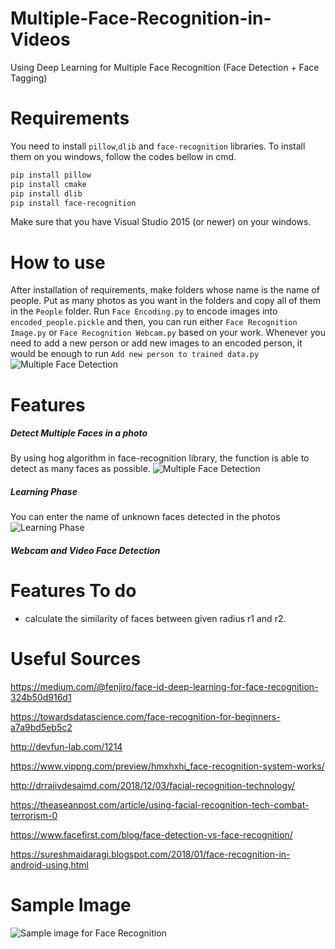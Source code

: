 # Multiple-Face-Recognition-in-Videos
Using Deep Learning for Multiple Face Recognition (Face Detection + Face Tagging)

# Requirements
You need to install `pillow`,`dlib` and `face-recognition` libraries. To install them on you windows, follow the codes bellow in cmd.
```bash
pip install pillow
pip install cmake
pip install dlib
pip install face-recognition
```
Make sure that you have Visual Studio 2015 (or newer) on your windows.

# How to use
After installation of requirements, make folders whose name is the name of people. Put as many photos as you want in the folders and copy all of them in the `People` folder.
 Run `Face Encoding.py` to encode images into `encoded_people.pickle` and then, you can run either `Face Recognition Image.py` or `Face Recognition Webcam.py` based on your work.
 Whenever you need to add a new person or add new images to an encoded person, it would be enough to run `Add new person to trained data.py`
![Multiple Face Detection](https://i.imgur.com/XyLMQOB.jpg)

# Features
##### Detect Multiple Faces in a photo
By using hog algorithm in face-recognition library, the function is able to detect as many faces as possible.
![Multiple Face Detection](https://i.imgur.com/WoUIa3X.jpg)

##### Learning Phase
You can enter the name of unknown faces detected in the photos
![Learning Phase](http://uupload.ir/files/ej1w_3121321.jpg)
##### Webcam and Video Face Detection

# Features To do
- calculate the similarity of faces between given radius r1 and r2.
 
# Useful Sources
https://medium.com/@fenjiro/face-id-deep-learning-for-face-recognition-324b50d916d1

https://towardsdatascience.com/face-recognition-for-beginners-a7a9bd5eb5c2

http://devfun-lab.com/1214

https://www.vippng.com/preview/hmxhxhi_face-recognition-system-works/

http://drrajivdesaimd.com/2018/12/03/facial-recognition-technology/

https://theaseanpost.com/article/using-facial-recognition-tech-combat-terrorism-0

https://www.facefirst.com/blog/face-detection-vs-face-recognition/

https://sureshmaidaragi.blogspot.com/2018/01/face-recognition-in-android-using.html

# Sample Image
![Sample image for Face Recognition](http://drrajivdesaimd.com/wp-content/uploads/2018/10/multiple-fr.jpg)

